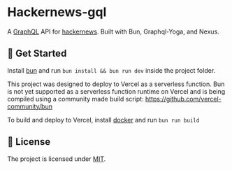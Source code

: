 # Hackernews-gql

A [GraphQL](https://graphql.org/) API for [hackernews](https://news.ycombinator.com/news). Built with Bun, Graphql-Yoga, and Nexus.

## 🚀 Get Started

Install [bun](https://bun.sh/docs/installation) and run `bun install && bun run dev` inside the project folder.

This project was designed to deploy to Vercel as a serverless function. Bun is not yet supported as a serverless function runtime on Vercel and is being compiled using a community made build script: https://github.com/vercel-community/bun

To build and deploy to Vercel, install [docker](https://www.docker.com/) and run `bun run build`

## 🪪 License

The project is licensed under [MIT](./LICENSE).
